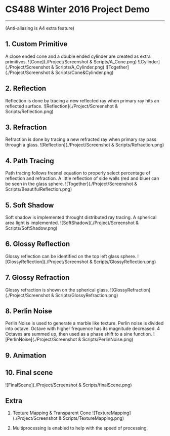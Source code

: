 # CS488 Winter 2016 Project Demo

---
(Anti-aliasing is A4 extra feature)

## 1. Custom Primitive
A close ended cone and a double ended cylinder are created as extra primitives.
![Cone](./Project/Screenshot & Scripts/A_Cone.png)
![Cylinder](./Project/Screenshot & Scripts/A_Cylinder.png)
![Together](./Project/Screenshot & Scripts/Cone&Cylinder.png)

## 2. Reflection
Reflection is done by tracing a new reflected ray when primary ray hits an reflected surface.
![Reflection](./Project/Screenshot & Scripts/Reflection.png)

## 3. Refraction
Refraction is done by tracing a new refracted ray when primary ray pass through a glass.
![Reflection](./Project/Screenshot & Scripts/Refraction.png)

## 4. Path Tracing
Path tracing follows fresnel equation to properly select percentage of reflection and refraction.
A little reflection of side walls (red and blue) can be seen in the glass sphere.
![Together](./Project/Screenshot & Scripts/BeautifulReflection.png)

## 5. Soft Shadow
Soft shadow is implemented throught distributed ray tracing.
A spherical area light is implemented.
![SoftShadow](./Project/Screenshot & Scripts/SoftShadow.png)

## 6. Glossy Reflection
Glossy reflection can be identified on the top left glass sphere.
![GlossyReflection](./Project/Screenshot & Scripts/GlossyReflection.png)

## 7. Glossy Refraction
Glossy refraction is shown on the spherical glass.
![GlossyRefraction](./Project/Screenshot & Scripts/GlossyRefraction.png)

## 8. Perlin Noise
Perlin Noise is used to generate a marble like texture. Perlin noise is divided into octave. Octave with higher frequence has its magnitude decreased. 4 Octaves are summed up, then used as a phase shift to a sine function.
![PerlinNoise](./Project/Screenshot & Scripts/PerlinNoise.png)

## 9. Animation

## 10. Final scene
![FinalScene](./Project/Screenshot & Scripts/finalScene.png)


## Extra
1. Texture Mapping & Transparent Cone
![TextureMapping](./Project/Screenshot & Scripts/TextureMapping.png)

2. Multiprocessing is enabled to help with the speed of processing.